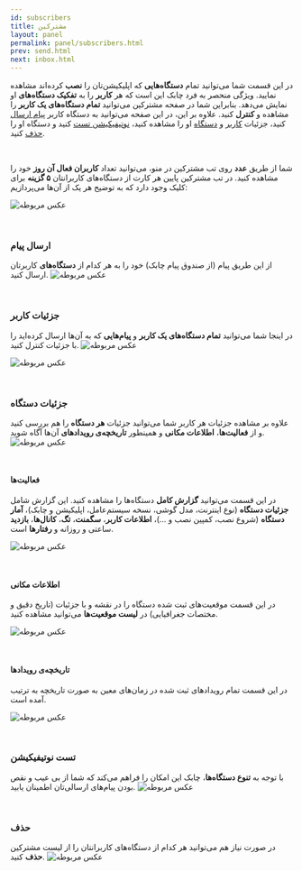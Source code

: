 ```yaml
---
id: subscribers
title: مشترکین
layout: panel
permalink: panel/subscribers.html
prev: send.html
next: inbox.html
---
```


در این قسمت شما می‌توانید تمام **دستگاه‌هایی** که اپلیکیشن‌تان را **نصب** کرده‌اند مشاهده نمایید. ویژگی منحصر به فرد چابک این است که هر **کاربر** را به **تفکیک دستگاه‌های** او نمایش می‌دهد. بنابراین شما در صفحه مشترکین می‌توانید **تمام دستگاه‌های یک کاربر** را مشاهده و **کنترل** کنید. علاوه بر این، در این صفحه می‌توانید به دستگاه کاربر [پیام ارسال](/panel/subscribers.html#ارسال-پیام) کنید، جزئیات [کاربر](/panel/subscribers.html#جزئیات-کاربر) و [دستگاه](/panel/subscribers.html#جزئیات-دستگاه) او را مشاهده کنید،‌ [نوتیفیکیشن تست](/panel/subscribers.html#تست-نوتیفیکیشن) کنید و دستگاه او را [حذف](/panel/subscribers.html#حذف) کنید.

<Br>

شما از طریق **عدد** روی تب مشترکین در منو، می‌توانید تعداد **کاربران فعال آن روز** خود را مشاهده کنید. در تب مشترکین پایین هر کارت از دستگاه‌های کاربرانتان **۵ گزینه** برای کلیک وجود دارد که به توضیح هر یک از آن‌ها می‌پردازیم:

![عکس مربوطه](http://uupload.ir/files/i93y_subscribers.png)

<Br>

### ارسال پیام

از این طریق پیام (از صندوق پیام چابک) خود را به هر کدام از **دستگاه‌های** کاربرتان ارسال کنید.
 ![عکس مربوطه](http://uupload.ir/files/y8o6_2018-08-06_11-23-25.png)

<Br>

### جزئیات کاربر

در اینجا شما می‌توانید **تمام دستگاه‌های یک کاربر** و **پیام‌هایی** که به آن‌ها ارسال کرده‌اید را با جزئیات کنترل کنید. ![عکس مربوطه](http://uupload.ir/files/ddnv_2018-08-06_11-35-47.png)

![عکس مربوطه](http://uupload.ir/files/2nb5_userinfo.png)

<Br>

### جزئیات دستگاه

علاوه بر مشاهده جزئیات هر کاربر شما می‌توانید جزئیات **هر دستگاه** را هم بررسی کنید و از **فعالیت‌ها**، **اطلاعات مکانی** و همینطور **تاریخچه‌ی رویداد‌‌‌‌های** آن‌ها آگاه شوید.
 ![عکس مربوطه](http://uupload.ir/files/bupx_2018-08-06_11-38-43.png)

<Br>

#### فعالیت‌ها

در این قسمت می‌توانید **گزارش کامل** دستگاه‌ها را مشاهده کنید. این گزارش شامل **جزئیات دستگاه** (نوع اینترنت، مدل گوشی، نسخه سیستم‌عامل، اپلیکیشن و چابک)، **آمار دستگاه** (شروع نصب، کمپین نصب و ...)،‌ **اطلاعات کاربر**، **سگمنت**، **تگ**، **کانال‌ها**، **بازدید** ساعتی و روزانه و **رفتارها** است.

![عکس مربوطه](http://uupload.ir/files/019n_devicesinfo.png)

<Br>

#### اطلاعات مکانی

در این قسمت موقعیت‌های ثبت شده دستگاه را در نقشه و با جزئیات (تاریخ دقیق و مختصات جغرافیایی) در **لیست موقعیت‌ها** می‌توانید مشاهده کنید.


![عکس مربوطه](http://uupload.ir/files/r0nd_locationsinfo.png)

<Br>

#### تاریخچه‌ی رویداد‌‌‌‌ها

در این قسمت تمام رویداد‌های ثبت شده در زمان‌های معین به صورت تاریخچه به ترتیب آمده است. 

![عکس مربوطه](http://uupload.ir/files/j2dk_activity.png)

<Br>

### تست نوتیفیکیشن

با توجه به **تنوع دستگاه‌ها**، چابک این امکان را فراهم می‌کند که شما از بی عیب و نقص بودن پیام‌های ارسالی‌تان اطمینان یابید.
 ![عکس مربوطه](http://uupload.ir/files/6g7z_2018-08-06_11-39-54.png)

<Br>

### حذف

در صورت نیاز هم می‌توانید هر کدام از دستگاه‌های کاربرانتان را از لیست مشترکین **حذف** کنید.
 ![عکس مربوطه](http://uupload.ir/files/28eh_2018-08-06_11-40-39.png)
